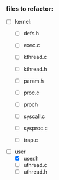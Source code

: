 ### files to refactor:

- [ ] kernel:
    - [ ] defs.h
    - [ ] exec.c
    - [ ] kthread.c
    - [ ] kthread.h
    - [ ] param.h
    - [ ] proc.c
    - [ ] proch
    - [ ] syscall.c
    - [ ] sysproc.c
    - [ ] trap.c


- [ ] user
    - [x] user.h
    - [ ] uthread.c
    - [ ] uthread.h
